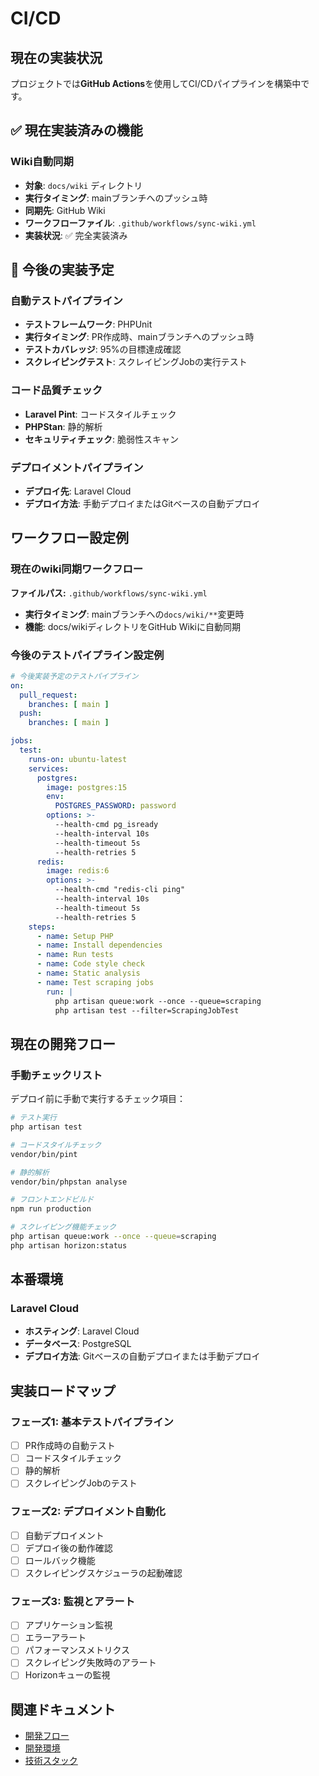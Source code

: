 # CI/CD

## 現在の実装状況

プロジェクトでは**GitHub Actions**を使用してCI/CDパイプラインを構築中です。

## ✅ 現在実装済みの機能

### Wiki自動同期
- **対象**: `docs/wiki` ディレクトリ
- **実行タイミング**: mainブランチへのプッシュ時
- **同期先**: GitHub Wiki
- **ワークフローファイル**: `.github/workflows/sync-wiki.yml`
- **実装状況**: ✅ 完全実装済み

## 🚧 今後の実装予定

### 自動テストパイプライン

- **テストフレームワーク**: PHPUnit
- **実行タイミング**: PR作成時、mainブランチへのプッシュ時
- **テストカバレッジ**: 95%の目標達成確認
- **スクレイピングテスト**: スクレイピングJobの実行テスト

### コード品質チェック

- **Laravel Pint**: コードスタイルチェック
- **PHPStan**: 静的解析
- **セキュリティチェック**: 脆弱性スキャン

### デプロイメントパイプライン

- **デプロイ先**: Laravel Cloud
- **デプロイ方法**: 手動デプロイまたはGitベースの自動デプロイ

## ワークフロー設定例

### 現在のwiki同期ワークフロー

**ファイルパス:** `.github/workflows/sync-wiki.yml`

- **実行タイミング**: mainブランチへの`docs/wiki/**`変更時
- **機能**: docs/wikiディレクトリをGitHub Wikiに自動同期

### 今後のテストパイプライン設定例

```yaml
# 今後実装予定のテストパイプライン
on:
  pull_request:
    branches: [ main ]
  push:
    branches: [ main ]

jobs:
  test:
    runs-on: ubuntu-latest
    services:
      postgres:
        image: postgres:15
        env:
          POSTGRES_PASSWORD: password
        options: >-
          --health-cmd pg_isready
          --health-interval 10s
          --health-timeout 5s
          --health-retries 5
      redis:
        image: redis:6
        options: >-
          --health-cmd "redis-cli ping"
          --health-interval 10s
          --health-timeout 5s
          --health-retries 5
    steps:
      - name: Setup PHP
      - name: Install dependencies
      - name: Run tests
      - name: Code style check
      - name: Static analysis
      - name: Test scraping jobs
        run: |
          php artisan queue:work --once --queue=scraping
          php artisan test --filter=ScrapingJobTest
```

## 現在の開発フロー

### 手動チェックリスト

デプロイ前に手動で実行するチェック項目：

```bash
# テスト実行
php artisan test

# コードスタイルチェック
vendor/bin/pint

# 静的解析
vendor/bin/phpstan analyse

# フロントエンドビルド
npm run production

# スクレイピング機能チェック
php artisan queue:work --once --queue=scraping
php artisan horizon:status
```

## 本番環境

### Laravel Cloud

- **ホスティング**: Laravel Cloud
- **データベース**: PostgreSQL
- **デプロイ方法**: Gitベースの自動デプロイまたは手動デプロイ

## 実装ロードマップ

### フェーズ1: 基本テストパイプライン

- [ ] PR作成時の自動テスト
- [ ] コードスタイルチェック
- [ ] 静的解析
- [ ] スクレイピングJobのテスト

### フェーズ2: デプロイメント自動化

- [ ] 自動デプロイメント
- [ ] デプロイ後の動作確認
- [ ] ロールバック機能
- [ ] スクレイピングスケジューラの起動確認

### フェーズ3: 監視とアラート

- [ ] アプリケーション監視
- [ ] エラーアラート
- [ ] パフォーマンスメトリクス
- [ ] スクレイピング失敗時のアラート
- [ ] Horizonキューの監視

## 関連ドキュメント

- [開発フロー](開発フロー)
- [開発環境](開発環境)
- [技術スタック](技術スタック)